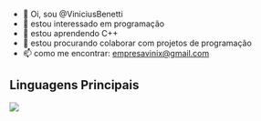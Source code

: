 - 👋 Oi, sou @ViniciusBenetti
- 👀 estou interessado em programação
- 🌱 estou aprendendo C++
- 💞️ estou procurando colaborar com projetos de programação
- 📫 como me encontrar: empresavinix@gmail.com

## Linguagens Principais


<a href="https://github.com/ViniciusBenetti">
  <img align="center" src="https://github-readme-stats.vercel.app/api/top-langs/?username=ViniciusBenetti&layout=normal&langs_count=5&theme=merko&custom_title=%E2%80%AF%E2%80%AF%E2%80%AF%E2%80%AF%E2%80%AF%E2%80%AF%E2%80%AF%E2%80%AF%E2%80%AF%E2%80%AF%E2%80%AF%E2%80%AF%E2%80%AF%E2%80%AF%E2%80%AF%E2%80%AF%E2%80%AF%E2%80%AF%E2%80%AF%E2%80%AF%E2%80%AF%E2%80%AF%E2%80%AF%E2%80%AF%E2%80%AF%E2%80%AF%E2%80%AF%E2%80%AF%E2%80%AF%E2%80%AF%E2%80%AF%E2%80%AFvini" />
</a>


